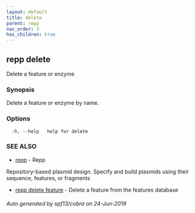 ```yaml
---
layout: default
title: delete
parent: repp
nav_order: 3
has_children: true
---
```

## repp delete

Delete a feature or enzyme

### Synopsis

Delete a feature or enzyme by name.

### Options

```
  -h, --help   help for delete
```

### SEE ALSO

* [repp](repp)	 - Repp
	
Repository-based plasmid design. Specify and build plasmids using
their sequence, features, or fragments
* [repp delete feature](repp_delete_feature)	 - Delete a feature from the features database

###### Auto generated by spf13/cobra on 24-Jun-2019
